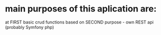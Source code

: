 # main purposes of this aplication are:
 at FIRST basic crud functions based on
 SECOND purpose - own REST api (probably Symfony php)
